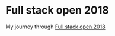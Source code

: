 # Full stack open 2018

 My journey through [Full stack open 2018](https://fullstackopen.github.io/)

